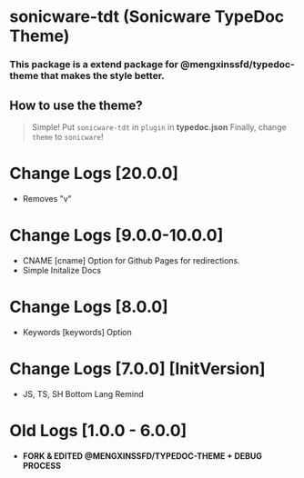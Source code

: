 # sonicware-tdt (Sonicware TypeDoc Theme)
### This package is a extend package for @mengxinssfd/typedoc-theme that makes the style better.

## How to use the theme?
> Simple!
> Put `sonicware-tdt` in `plugin` in **typedoc.json**
> Finally, change `theme` to `sonicware`!
# Change Logs [20.0.0]
* Removes "v"

# Change Logs [9.0.0-10.0.0]
* CNAME [cname] Option for Github Pages for redirections.
* Simple Initalize Docs

# Change Logs [8.0.0]
* Keywords [keywords] Option

# Change Logs [7.0.0] [InitVersion]
* JS, TS, SH Bottom Lang Remind

# Old Logs [1.0.0 - 6.0.0]
* **FORK & EDITED @MENGXINSSFD/TYPEDOC-THEME + DEBUG PROCESS**